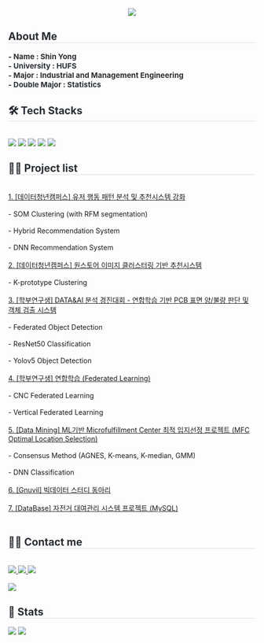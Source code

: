 <div align= "center">
    <img src="https://capsule-render.vercel.app/api?type=waving&color=auto&height=180&text=Yong's%20Github%20Page&animation=fadeIn&fontColor=000000&fontSize=50" />
    </div>
    <div style="text-align: left;"> 
    <h2 style="border-bottom: 1px solid #d8dee4; color: #282d33;"> About Me </h2>  
     <div style="font-weight: 700; font-size: 15px; text-align: left; color: #282d33;"> - Name : Shin Yong </div> 
        <div style="font-weight: 700; font-size: 15px; text-align: left; color: #282d33;"> </li> </div> 
    <div style="font-weight: 700; font-size: 15px; text-align: left; color: #282d33;"> - University : HUFS </div>  
        <div style="font-weight: 700; font-size: 15px; text-align: left; color: #282d33;"> </li> </div>  
    <div style="font-weight: 700; font-size: 15px; text-align: left; color: #282d33;"> - Major : Industrial and Management Engineering </div> 
        <div style="font-weight: 700; font-size: 15px; text-align: left; color: #282d33;"> </li> </div> 
    <div style="font-weight: 700; font-size: 15px; text-align: left; color: #282d33;"> - Double Major : Statistics </div> 
    <div style="font-weight: 700; font-size: 15px; text-align: left; color: #282d33;"> </li> </div> 
    </div>
    <div style="text-align: left;">
    <h2 style="border-bottom: 1px solid #d8dee4; color: #282d33;"> 🛠️ Tech Stacks </h2> <br> 
    <div style="margin: ; text-align: left;" "text-align: left;"> <img src="https://img.shields.io/badge/Python-3776AB?style=plastic&logo=Python&logoColor=white">
          <img src="https://img.shields.io/badge/Tensorflow-FF6F00?style=plastic&logo=Tensorflow&logoColor=white">
          <img src="https://img.shields.io/badge/Keras-D00000?style=plastic&logo=Keras&logoColor=white">
          <img src="https://img.shields.io/badge/PyTorch-EE4C2C?style=plastic&logo=PyTorch&logoColor=white">
          <img src="https://img.shields.io/badge/MySQL-4479A1?style=plastic&logo=MySQL&logoColor=white">
          <br/></div>
    </div>
    <div style="text-align: left;">
    <h2 style="border-bottom: 1px solid #d8dee4; color: #282d33;"> 🧑‍💻 Project list </h2> <br> 
    <div style="text-align: left;"> <a href=https://github.com/SS-yong/-Data-Youth-Campus---Onestore_project> 1. [데이터청년캠퍼스] 유저 행동 패턴 분석 및 추천시스템 강화  </a> <br></br>
        - SOM Clustering (with RFM segmentation) <br></br>
        - Hybrid Recommendation System <br></br>
        - DNN Recommendation System <br></br>
        <a href=https://github.com/SS-yong/OneStore_webtoon_img_cluster> 2. [데이터청년캠퍼스] 원스토어 이미지 클러스터링 기반 추천시스템 </a> <br></br>
        - K-prototype Clustering <br></br>
        <a href=https://github.com/SS-yong/FL_PCB_Defect_Detection_AI_Model> 3. [학부연구생] DATA&AI 분석 경진대회 - 연합학습 기반 PCB 표면 양/불량 판단 및 객체 검출 시스템  </a> <br></br> 
        - Federated Object Detection  <br></br>
        - ResNet50 Classification <br></br>
        - Yolov5 Object Detection <br></br>
        <a href=https://github.com/SS-yong/Federated-Learning> 4. [학부연구생] 연합학습 (Federated Learning) </a> <br></br>
        - CNC Federated Learning <br></br>        
        - Vertical Federated Learning <br></br>
        <a href=https://github.com/SS-yong/MFC_Optimal_Location_Selection_for_Logistics_Centers> 5. [Data Mining] ML기반 Microfulfillment Center 최적 입지선정 프로젝트 (MFC Optimal Location Selection) </a> <br></br>
        - Consensus Method (AGNES, K-means, K-median, GMM) <br></br>
        - DNN Classification <br></br>
        <a href=https://github.com/SS-yong/Gnuvil_BigData> 6. [Gnuvil] 빅데이터 스터디 동아리 </a> <br></br>
        <a href=https://github.com/SS-yong/Vehicle_Service_Proejct> 7. [DataBase] 자전거 대여관리 시스템 프로젝트 (MySQL) </a> <br></br>
       </div> 
    </div>
    <div style="text-align: left;"> 
    <h2 style="border-bottom: 1px solid #d8dee4; color: #282d33;"> 🧑‍💻 Contact me </h2> <br> 
    <div style="text-align: left;"> <a href=https://blog.naver.com/gongboo_ppang> <img src="https://img.shields.io/badge/Naver-03C75A?style=plastic&logo=Naver&logoColor=white&link=https://blog.naver.com/gongboo_ppang"> </a>
         <a href=> <img src="https://img.shields.io/badge/Notion-000000?style=plastic&logo=Notion&logoColor=white&link="> </a>
         <a href=mailto:sy5837@hufs.ac.kr> <img src="https://img.shields.io/badge/Gmail-EA4335?style=plastic&logo=Gmail&logoColor=white&link=mailto:sy5837@hufs.ac.kr"> </a>
          </div>  <br> 
    <div style="text-align: left;"> <a href="https://hits.seeyoufarm.com"> <img src="https://hits.seeyoufarm.com/api/count/incr/badge.svg?url=https%3A%2F%2Fgithub.com%2Fㅡㅡ%2F&count_bg=%23000000&title_bg=%23000000&icon=github.svg&icon_color=%23FFFFFF&title=GitHub&edge_flat=false"/></a>
       </div> 
    </div>
    <div style="text-align: left;"> 
    <h2 style="border-bottom: 1px solid #d8dee4; color: #282d33;"> 🏅 Stats </h2> <div style="text-align: left;"> <img src="https://github-readme-stats.vercel.app/api?username=SS-yong&show_icons=true"
         /> <img src="https://github-readme-stats.vercel.app/api/top-langs/?username=SS-yong&layout=compact"
           /> </div> 
    </div>
